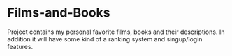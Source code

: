 # Films-and-Books
Project contains my personal favorite films, books and their descriptions. In addition it will have some kind of a ranking system and singup/login features.
